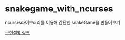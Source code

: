 # snakegame_with_ncurses
ncurses라이브러리를 이용해 간단한 snakeGame을 만들어보기 

[구현설명 링크](
https://velog.io/@jh11240/series/ncurses%EB%9D%BC%EC%9D%B4%EB%B8%8C%EB%9F%AC%EB%A6%AC%EB%A5%BC-%EC%9D%B4%EC%9A%A9%ED%95%9C-snake%EA%B2%8C%EC%9E%84-%EB%A7%8C%EB%93%A4%EA%B8%B0)
